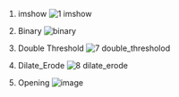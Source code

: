  1. imshow
![1 imshow](https://user-images.githubusercontent.com/98944692/170004873-aef14b4f-7d3d-4ad5-a344-a27d1b56c1a5.png)


 6. Binary
![binary](https://user-images.githubusercontent.com/98944692/170004020-4f51ecfa-0637-446e-99b0-233166505825.png)


 7. Double Threshold
![7 double_thresholod](https://user-images.githubusercontent.com/98944692/170449133-2a223a0e-f1f9-4554-9fb5-a9f02e5d2acb.png)


 8. Dilate_Erode
![8  dilate_erode](https://user-images.githubusercontent.com/98944692/171641813-6909ab48-b9cc-4781-89fd-b65f6354f4a2.png)

 9. Opening
![image](https://user-images.githubusercontent.com/98944692/171813370-0e97b7ec-4675-46ff-8280-34ba27f9a5dc.png)
